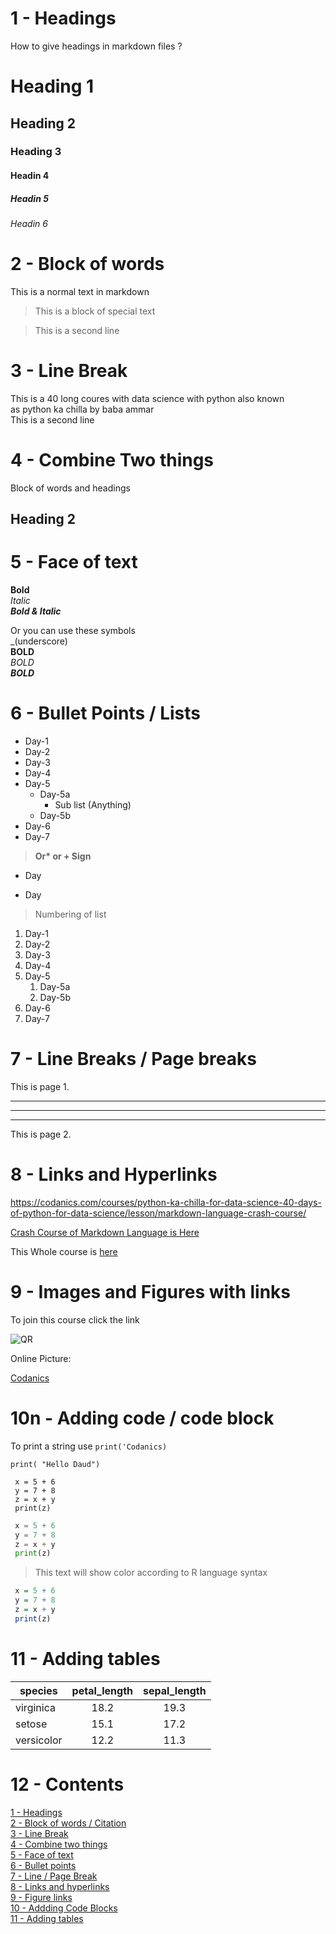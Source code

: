 # 1 - Headings
How to give headings in markdown files ?    

# Heading 1
## Heading 2
### Heading 3
#### Headin 4
##### Headin 5
###### Headin 6  

# 2 - Block of words

This is a normal text in markdown

>This is a block of special text

>This is a second line

# 3 - Line Break

This is a 40 long coures with data science with 
python also known\
 as python ka chilla by baba ammar\
This is a second line

# 4 - Combine Two things

Block of words and headings
## Heading 2

# 5 - Face of text

**Bold**\
*Italic*\
***Bold & Italic***

Or you can use these symbols\
_(underscore)\
__BOLD__\
_BOLD_\
___BOLD___

# 6 - Bullet Points / Lists
- Day-1
- Day-2
- Day-3
- Day-4
- Day-5
  - Day-5a 
    - Sub list (Anything)
  - Day-5b
- Day-6
- Day-7  

>__Or* or + Sign__

* Day
+ Day



>Numbering of list 

1. Day-1
2. Day-2
3. Day-3
4. Day-4
5. Day-5
   1. Day-5a
   2. Day-5b
6. Day-6
7. Day-7

# 7 - Line Breaks / Page breaks

This is page 1.

___
***
---

This is page 2.

# 8 - Links and Hyperlinks

<https://codanics.com/courses/python-ka-chilla-for-data-science-40-days-of-python-for-data-science/lesson/markdown-language-crash-course/>

[Crash Course of Markdown Language is Here](https://codanics.com/courses/python-ka-chilla-for-data-science-40-days-of-python-for-data-science/lesson/markdown-language-crash-course/)

[Codanics]: https://codanics.com/courses/python-ka-chilla-for-data-science-40-days-of-python-for-data-science/lesson/markdown-language-crash-course/

This Whole course is [here][Codanics]

# 9 - Images and Figures with links

To join this course click the link

![QR](qr.png)

Online Picture: 

[Codanics](https://www.google.com/search?sca_esv=577622371&rlz=1C1CHZN_enPK983PK983&q=codanics&tbm=isch&source=lnms&sa=X&ved=2ahUKEwiGx5rqyZuCAxVVSfEDHUGUABUQ0pQJegQICxAB&cshid=1698593532087471&biw=1539&bih=716&dpr=1.25#imgrc=30CgEhbmKBFApM)

# 10n - Adding code / code block

To print a string use `print('Codanics)`

```
print( "Hello Daud")
```


```
 x = 5 + 6
 y = 7 + 8
 z = x + y
 print(z)
```
```python
 x = 5 + 6
 y = 7 + 8
 z = x + y
 print(z)
```
> This text will show color according to R language syntax
```r   
 x = 5 + 6
 y = 7 + 8
 z = x + y
 print(z)
```

# 11 - Adding tables

| species | petal_length | sepal_length |
|---------|:-----------:|:----------:|
| virginica | 18.2| 19.3
| setose | 15.1| 17.2
| versicolor | 12.2| 11.3

# 12 - Contents

[1 - Headings](#1---headings)\
[2 - Block of words / Citation](#2---block-of-words)\
[3 - Line Break](#3---line-break)\
[4 - Combine two things](#4---combine-two-things)\
[5 - Face of text](#5---face-of-text)\
[6 - Bullet points](#6---bullet-points--lists)\
[7 - Line / Page Break](#7---line-breaks--page-breaks)\
[8 - Links and hyperlinks](#8---links-and-hyperlinks)\
[9 - Figure links](#9---images-and-figures-with-links)\
[10 - Addding Code Blocks](#10n---adding-code--code-block)\
[11 - Adding tables](#11---adding-tables)




